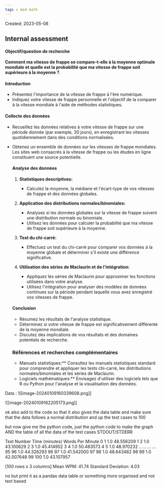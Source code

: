 ```yaml
---
tags : mod math
---
```

Created: 2023-05-08

## Internal assessment

#### Objectif/question de recherche

**Comment ma vitesse de frappe se compare-t-elle à la moyenne optimale mondiale et quelle est la probabilité que ma vitesse de frappe soit supérieure à la moyenne ?**.

#### Introduction

- Présentez l'importance de la vitesse de frappe à l'ère numérique.
- Indiquez votre vitesse de frappe personnelle et l'objectif de la comparer à la vitesse mondiale à l'aide de méthodes statistiques.

#### Collecte des données

- Recueillez les données relatives à votre vitesse de frappe sur une période donnée (par exemple, 30 jours), en enregistrant les vitesses quotidiennement dans des conditions normalisées.
- Obtenez un ensemble de données sur les vitesses de frappe mondiales. Les sites web consacrés à la vitesse de frappe ou les études en ligne constituent une source potentielle.
	#### Analyse des données
	
	1. **Statistiques descriptives:**
	    
	    - Calculez la moyenne, la médiane et l'écart-type de vos vitesses de frappe et des données globales.
	2. **Application des distributions normales/binomiales:**
	    
	    - Analysez si les données globales sur la vitesse de frappe suivent une distribution normale ou binomiale.
	    - Utilisez les données pour calculer la probabilité que ma vitesse de frappe soit supérieure à la moyenne.
	3. **Test du chi-carré:**
	    
	    - Effectuez un test du chi-carré pour comparer vos données à la moyenne globale et déterminer s'il existe une différence significative.
	4. **Utilisation des séries de Maclaurin et de l'intégration:**
	    
	    - Appliquez les séries de Maclaurin pour approximer les fonctions utilisées dans votre analyse.
	    - Utilisez l'intégration pour analyser des modèles de données continues sur la période pendant laquelle vous avez enregistré vos vitesses de frappe.
	
	#### Conclusion
	
	- Résumez les résultats de l'analyse statistique.
	- Déterminez si votre vitesse de frappe est significativement différente de la moyenne mondiale.
	- Discutez des implications de vos résultats et des domaines potentiels de recherche.
	
	### Références et recherches complémentaires
	
	- Manuels statistiques:** Consultez les manuels statistiques standard pour comprendre et appliquer les tests chi-carré, les distributions normales/binomiales et les séries de Maclaurin.
	- Logiciels mathématiques:** Envisagez d'utiliser des logiciels tels que R ou Python pour l'analyse et la visualisation des données.



Data : 
![[image-20240109160339608.png]]

![[image-20240109162205173.png]]


ok also add to the code so that it also gives the data table and make sure that the data follows a normal distribution and up the  test cases to 100

but now give me the python code, just the python code to make the graph AND the table of all the data of the test cases
STDOUT/STDERR

Test Number  Time (minutes)  Words Per Minute
0             1             1.0         48.556209
1             2             1.0         43.100629
2             3             1.0         45.414952
3             4             1.0         50.463573
4             5             1.0         48.970232
..          ...             ...               ...
95           96             1.0         44.326293
96           97             1.0         41.542000
97           98             1.0         48.643482
98           99             1.0         42.007648
99          100             1.0         43.107957

[100 rows x 3 columns]
Mean WPM: 41.74
Standard Deviation: 4.03

no but print it as a pandas data table or something more organised and not text based

